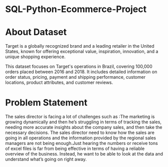 # SQL-Python-Ecommerce-Project

# About Dataset

Target is a globally recognized brand and a leading retailer in the United States, known for offering exceptional value, inspiration, innovation, and a unique shopping experience. <br>

This dataset focuses on Target's operations in Brazil, covering 100,000 orders placed between 2016 and 2018. It includes detailed information on order status, pricing, payment and shipping performance, customer locations, product attributes, and customer reviews.

# Problem Statement
The sales director is facing a lot of challenges such as :The marketing is growing dynamically and then he’s struggling in terms of tracking the sales, needing more accurate insights about the company sales, and then take the necessary decisions. The sales director need to know how the sales are going in all operations and the information provided by the regional sales managers are not being enough.Just hearing the numbers or receive tons of excel files is far from being effective in terms of having a reliable overview of the business. Instead, he want to be able to look at the data and understand what’s going on right away.
